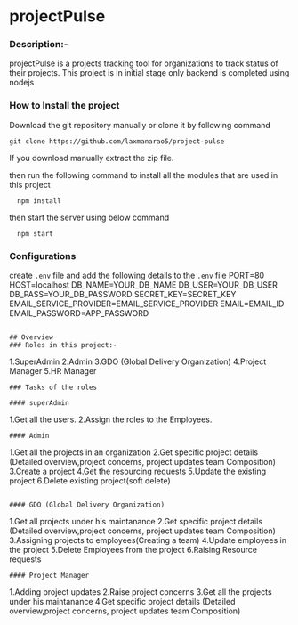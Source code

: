 # projectPulse

### Description:-  
projectPulse is a projects tracking tool for organizations to track status of their projects. This project is in initial stage only backend is completed using nodejs 


### How to Install the project
Download the git repository manually or clone it by following command

```
git clone https://github.com/laxmanarao5/project-pulse
```
If you download manually extract the zip file.

then run the following command to install all the modules that are used in this project

```
  npm install
```
then start the server using below command

```
  npm start
```
### Configurations
  create ```.env``` file and add the following details to the ```.env``` file
PORT=80
HOST=localhost
DB_NAME=YOUR_DB_NAME
DB_USER=YOUR_DB_USER
DB_PASS=YOUR_DB_PASSWORD
SECRET_KEY=SECRET_KEY
EMAIL_SERVICE_PROVIDER=EMAIL_SERVICE_PROVIDER
EMAIL=EMAIL_ID
EMAIL_PASSWORD=APP_PASSWORD

```

## Overview
### Roles in this project:-
```
1.SuperAdmin
2.Admin
3.GDO (Global Delivery Organization)
4.Project Manager
5.HR Manager
```
### Tasks of the roles

#### superAdmin
```
 1.Get all the users.
 2.Assign the roles to the Employees.
 ```
 #### Admin
 
 ```
  1.Get all the projects in an organization
  2.Get specific project details (Detailed overview,project concerns, project updates team Composition)
  3.Create a project
  4.Get the resourcing requests
  5.Update the existing project
  6.Delete existing project(soft delete)
 ```
 
 #### GDO (Global Delivery Organization)
 ```
  1.Get all projects under his maintanance
  2.Get specific project details (Detailed overview,project concerns, project updates team Composition)
  3.Assigning projects to employees(Creating a team)
  4.Update employees in the project
  5.Delete Employees from the project
  6.Raising Resource requests
 ```
 #### Project Manager
 
 ```
  1.Adding project updates 
  2.Raise project concerns
  3.Get all the projects under his maintanance
  4.Get specific project details (Detailed overview,project concerns, project updates team Composition)
 ```
 